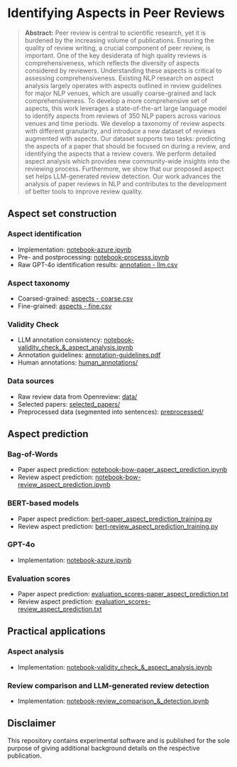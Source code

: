 # Identifying Aspects in Peer Reviews

> **Abstract:** Peer review is central to scientific research, yet it is burdened by the increasing volume of publications. Ensuring the quality of review writing, a crucial component of peer review, is important. One of the key desiderata of high quality reviews is comprehensiveness, which reflects the diversity of aspects considered by reviewers. Understanding these aspects is critical to assessing comprehensiveness. Existing NLP research on aspect analysis largely operates with aspects outlined in review guidelines for major NLP venues, which are usually coarse-grained and lack comprehensiveness. To develop a more comprehensive set of aspects, this work leverages a state-of-the-art large language model to identify aspects from reviews of 350 NLP papers across various venues and time periods. We develop a taxonomy of review aspects with different granularity, and introduce a new dataset of reviews augmented with aspects. Our dataset supports two tasks: predicting the aspects of a paper that should be focused on during a review, and identifying the aspects that a review covers. We perform detailed aspect analysis which provides new community-wide insights into the reviewing process. Furthermore, we show that our proposed aspect set helps LLM-generated review detection. Our work advances the analysis of paper reviews in NLP and contributes to the development of better tools to improve review quality.

## Aspect set construction

### Aspect identification
* Implementation: [notebook-azure.ipynb](notebook-azure.ipynb)
* Pre- and postprocessing: [notebook-processs.ipynb](notebook-processs.ipynb)
* Raw GPT-4o identification results: [annotation - llm.csv](annotation-llm.csv)

### Aspect taxonomy
* Coarsed-grained: [aspects - coarse.csv](aspects-coarse.csv)
* Fine-grained: [aspects - fine.csv](aspects-fine.csv)

### Validity Check
* LLM annotation consistency: [notebook-validity_check_&_aspect_analysis.ipynb](notebook-validity_check_&_aspect_analysis.ipynb)
* Annotation guidelines: [annotation-guidelines.pdf](annotation-guidelines.pdf)
* Human annotations: [human_annotations/](human_annotations)

### Data sources
* Raw review data from Openreview: [data/](./data)
* Selected papers: [selected_papers/](./selected_papers)
* Preprocessed data (segmented into sentences): [preprocessed/](preprocessed)

## Aspect prediction

### Bag-of-Words
* Paper aspect prediction: [notebook-bow-paper_aspect_prediction.ipynb](notebook-bow-paper_aspect_prediction.ipynb)
* Review aspect prediction: [notebook-bow-review_aspect_prediction.ipynb](notebook-bow-review_aspect_prediction.ipynb)

### BERT-based models
* Paper aspect prediction: [bert-paper_aspect_prediction_training.py](bert-paper_aspect_prediction_training.py)
* Review aspect prediction: [bert-review_aspect_prediction_training.py](bert-review_aspect_prediction_training.py)

### GPT-4o
* Implementation: [notebook-azure.ipynb](notebook-azure.ipynb)

### Evaluation scores
* Paper aspect prediction: [evaluation_scores-paper_aspect_prediction.txt](evaluation_scores-paper_aspect_prediction.txt)
* Review aspect prediction: [evaluation_scores-review_aspect_prediction.txt](evaluation_scores-review_aspect_prediction.txt)

## Practical applications

### Aspect analysis
* Implementation: [notebook-validity_check_&_aspect_analysis.ipynb](notebook-validity_check_&_aspect_analysis.ipynb)

### Review comparison and LLM-generated review detection
* Implementation: [notebook-review_comparison_&_detection.ipynb](notebook-review_comparison_&_detection.ipynb)

## Disclaimer
This repository contains experimental software and is published for the sole purpose of giving additional background details on the respective publication.
